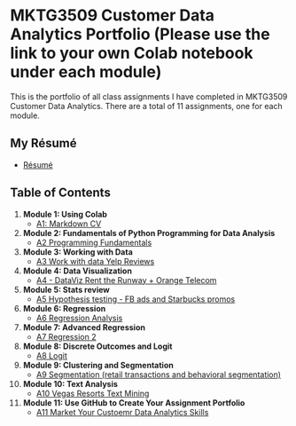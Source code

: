 # MKTG3509 Customer Data Analytics Portfolio (Please use the link to your own Colab notebook under each module)
This is the portfolio of all class assignments I have completed in MKTG3509 Customer Data Analytics. There are a total of 11 assignments, one for each module. 

## My Résumé
- [Résumé](https://github.com/hanchenresearch/MKTG3509ANALYTICS/blob/main/README.md)

## Table of Contents
1. **Module 1: Using Colab**
   - [A1: Markdown CV](https://github.com/hanchenresearch/MKTG3509ANALYTICS/blob/main/README.md)
2. **Module 2: Fundamentals of Python Programming for Data Analysis**
   - [A2 Programming Fundamentals](https://github.com/hanchenresearch/MKTG3509ANALYTICS/blob/main/README.md)
3. **Module 3: Working with Data**
   - [A3 Work with data Yelp Reviews](https://github.com/hanchenresearch/MKTG3509ANALYTICS/blob/main/README.md)
4. **Module 4: Data Visualization**
   - [A4 - DataViz Rent the Runway + Orange Telecom](https://github.com/hanchenresearch/MKTG3509ANALYTICS/blob/main/README.md)
5. **Module 5: Stats review**
   - [A5 Hypothesis testing - FB ads and Starbucks promos](https://github.com/hanchenresearch/MKTG3509ANALYTICS/blob/main/README.md)
6. **Module 6: Regression**
   - [A6 Regression Analysis](https://github.com/hanchenresearch/MKTG3509ANALYTICS/blob/main/README.md)
7. **Module 7: Advanced Regression**
   - [A7 Regression 2](https://github.com/hanchenresearch/MKTG3509ANALYTICS/blob/main/README.md)
8. **Module 8: Discrete Outcomes and Logit**
   - [A8 Logit](https://github.com/hanchenresearch/MKTG3509ANALYTICS/blob/main/README.md)
9. **Module 9: Clustering and Segmentation**
   - [A9 Segmentation (retail transactions and behavioral segmentation)](https://github.com/hanchenresearch/MKTG3509ANALYTICS/blob/main/README.md)
10. **Module 10: Text Analysis**
    - [A10 Vegas Resorts Text Mining](https://github.com/hanchenresearch/MKTG3509ANALYTICS/blob/main/README.md)
11. **Module 11: Use GitHub to Create Your Assignment Portfolio**
    - [A11 Market Your Custoemr Data Analytics Skills](https://github.com/hanchenresearch/MKTG3509ANALYTICS/blob/main/README.md)

